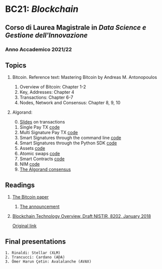 # BC21: *Blockchain* #
## Corso di Laurea Magistrale in *Data Science e Gestione dell'Innovazione* ##
### Anno Accademico 2021/22 ###

## Topics ##
1. Bitcoin. Reference text: Mastering Bitcoin by Andreas M. Antonopoulos

    1. Overview of Bitcoin: Chapter 1-2
    2. Key, Addresses: Chapter 4
    3. Transactions: Chapter 6-7
    4. Nodes, Network and Consensus: Chapter 8, 9, 10

2. Algorand:

    0. [Slides](./slides.pdf) on transactions
    1. Single Pay TX [code](./Code/01-SinglePayTx)
    2. Multi Signature Pay TX  [code](./Code/02-MultiPayTx)
    3. Smart Signatures through the command line [code](./Code/03-SmartSigPayTX-CLI)
    4. Smart Signatures through the Python SDK [code](./Code/04-SmartSigPayTX-PY)
    6. Assets [code](./Code/06-Assets)
    7. Atomic swaps [code](./Code/07-AtomicSwaps)
    8. Smart Contracts [code](./Code/08-SmartContracts)
    9. NIM [code](./Code/09-NIM)
    10. [The Algorand consensus](./Consensus) 
    
## Readings ##
1. [The Bitcoin paper](https://bitcoin.org/bitcoin.pdf)

    1. [The announcement](https://www.metzdowd.com/pipermail/cryptography/2008-October/014810.html)

2. [Blockchain Technology Overview, Draft NISTIR, 8202, January 2018](./Readings/nistir8202-draft.pdf)

    [Original link](https://csrc.nist.gov/CSRC/media/Publications/nistir/8202/draft/documents/nistir8202-draft.pdf)



## Final presentations ##

    1. Rinaldi: Stellar (XLM)
    2. Trancucci: Cardano (ADA)
    3. Ömer Harun Çetin: Avalalanche (AVAX)

    
